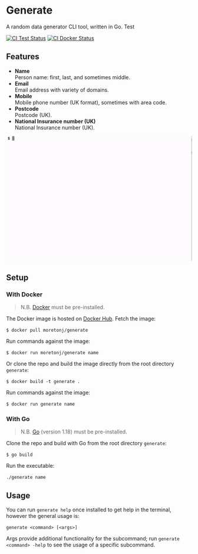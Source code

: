 # Generate

A random data generator CLI tool, written in Go.
Test

[![CI Test Status](https://github.com/jamesmoreton/generate/actions/workflows/ci-test.yml/badge.svg)](https://github.com/jamesmoreton/generate/actions/workflows/ci-test.yml?query=branch%3Amaster+event%3Apush)
[![CI Docker Status](https://github.com/jamesmoreton/generate/actions/workflows/ci-docker.yml/badge.svg)](https://github.com/jamesmoreton/generate/actions/workflows/ci-docker.yml)

## Features

- **Name**  
  Person name: first, last, and sometimes middle.
- **Email**  
  Email address with variety of domains.
- **Mobile**  
  Mobile phone number (UK format), sometimes with area code.
- **Postcode**  
  Postcode (UK).
- **National Insurance number (UK)**  
  National Insurance number (UK).

![Generate GIF][generate]

[generate]: resources/generate.gif "Generate GIF"

## Setup

### With Docker

> N.B. [Docker](https://docs.docker.com/get-docker/) must be pre-installed.

The Docker image is hosted on [Docker Hub](https://hub.docker.com/r/moretonj/generate). Fetch the image:

```shell
$ docker pull moretonj/generate
```

Run commands against the image:

```shell
$ docker run moretonj/generate name
```

Or clone the repo and build the image directly from the root directory `generate`:

```shell
$ docker build -t generate .
```

Run commands against the image:

```shell
$ docker run generate name
```

### With Go

> N.B. [Go](https://go.dev/dl/) (version 1.18) must be pre-installed.

Clone the repo and build with Go from the root directory `generate`:

```shell
$ go build
```

Run the executable:

```shell
./generate name
```

## Usage

You can run `generate help` once installed to get help in the terminal, however the general usage is:

```shell
generate <command> [<args>]
```

Args provide additional functionality for the subcommand; run `generate <command> -help` to see the usage of a specific subcommand.
